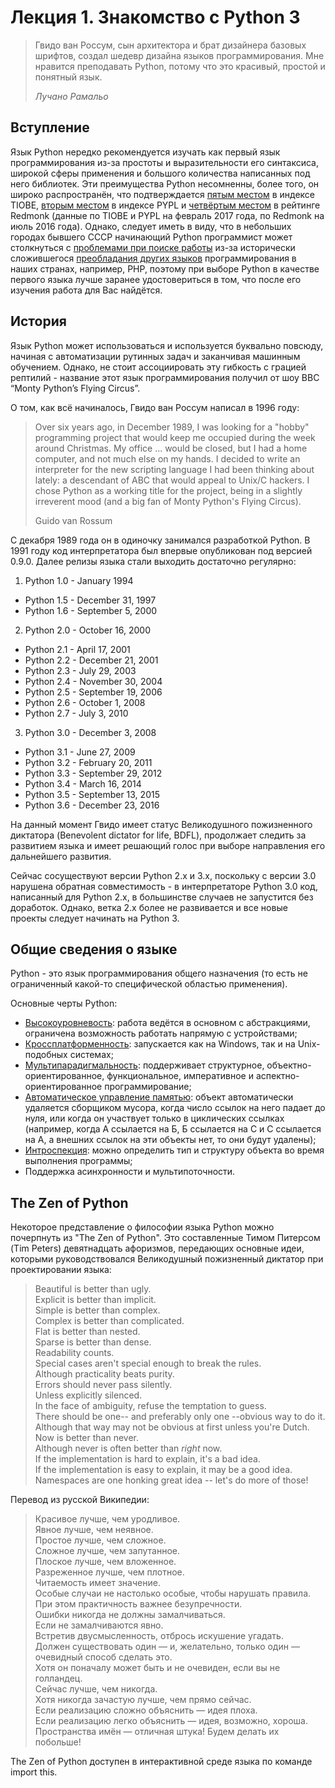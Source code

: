 # Лекция 1. Знакомство с Python 3

> Гвидо ван Россум, сын архитектора и брат дизайнера базовых шрифтов, создал шедевр дизайна языков программирования. Мне нравится преподавать Python, потому что это красивый, простой и понятный язык. 
>
> <cite>Лучано Рамальо</cite>

## Вступление

Язык Python нередко рекомендуется изучать как первый язык программирования из-за простоты и выразительности его синтаксиса, широкой сферы применения и большого количества написанных под него библиотек. 
Эти преимущества Python несомненны, более того, он широко распространён, что подтверждается [пятым местом](http://www.tiobe.com/tiobe-index/) в индексе TIOBE, [вторым местом](http://pypl.github.io/PYPL.html) в индексе PYPL и [четвёртым местом](http://redmonk.com/sogrady/2016/07/20/language-rankings-6-16/) в рейтинге Redmonk (данные по TIOBE и PYPL на февраль 2017 года, по Redmonk на июль 2016 года).
Однако, следует иметь в виду, что в небольших городах бывшего СССР начинающий Python программист может столкнуться с [проблемами при поиске работы](https://habrahabr.ru/post/322332/) из-за исторически сложившегося [преобладания других языков](https://habrahabr.ru/company/hh/blog/318450/) программирования в наших странах, например, PHP, поэтому при выборе Python в качестве первого языка лучше заранее удостовериться в том, что после его изучения работа для Вас найдётся.

## История

Язык Python может использоваться и используется буквально повсюду, начиная с автоматизации рутинных задач и заканчивая машинным обучением. Однако, не стоит ассоциировать эту гибкость с грацией рептилий - название этот язык программирования получил от шоу BBC “Monty Python’s Flying Circus”.

О том, как всё начиналось, Гвидо ван Россум написал в 1996 году:

> Over six years ago, in December 1989, I was looking for a "hobby" programming project that would keep me occupied during the week around Christmas. My office ... would be closed, but I had a home computer, and not much else on my hands. I decided to write an interpreter for the new scripting language I had been thinking about lately: a descendant of ABC that would appeal to Unix/C hackers. I chose Python as a working title for the project, being in a slightly irreverent mood (and a big fan of Monty Python's Flying Circus).
>
> Guido van Rossum  

С декабря 1989 года он в одиночку занимался разработкой Python. В 1991 году код интерпретатора был впервые опубликован под версией 0.9.0. Далее релизы языка стали выходить достаточно регулярно:

1. Python 1.0 - January 1994
  * Python 1.5 - December 31, 1997
  * Python 1.6 - September 5, 2000  
2. Python 2.0 - October 16, 2000
  * Python 2.1 - April 17, 2001
  * Python 2.2 - December 21, 2001
  * Python 2.3 - July 29, 2003
  * Python 2.4 - November 30, 2004
  * Python 2.5 - September 19, 2006
  * Python 2.6 - October 1, 2008
  * Python 2.7 - July 3, 2010  
3. Python 3.0 - December 3, 2008
  * Python 3.1 - June 27, 2009
  * Python 3.2 - February 20, 2011
  * Python 3.3 - September 29, 2012
  * Python 3.4 - March 16, 2014
  * Python 3.5 - September 13, 2015
  * Python 3.6 - December 23, 2016
  
На данный момент Гвидо имеет статус Великодушного пожизненного диктатора (Benevolent dictator for life, BDFL), продолжает следить за развитием языка и имеет решающий голос при выборе направления его дальнейшего развития.

Сейчас сосуществуют версии Python 2.x и 3.x, поскольку с версии 3.0 нарушена обратная совместимость - в интерпретаторе Python 3.0 код, написанный для Python 2.x, в большинстве случаев не запустится без доработок. Однако, ветка 2.x более не развивается и все новые проекты следует начинать на Python 3. 

## Общие сведения о языке

Python - это язык программирования общего назначения (то есть не ограниченный какой-то специфической областью применения). 

Основные черты Python:

* [Высокоуровневость](https://ru.wikipedia.org/wiki/%D0%92%D1%8B%D1%81%D0%BE%D0%BA%D0%BE%D1%83%D1%80%D0%BE%D0%B2%D0%BD%D0%B5%D0%B2%D1%8B%D0%B9_%D1%8F%D0%B7%D1%8B%D0%BA_%D0%BF%D1%80%D0%BE%D0%B3%D1%80%D0%B0%D0%BC%D0%BC%D0%B8%D1%80%D0%BE%D0%B2%D0%B0%D0%BD%D0%B8%D1%8F): работа ведётся в основном с абстракциями, ограничена возможность работать напрямую с устройствами;
* [Кроссплатформенность](https://ru.wikipedia.org/wiki/%D0%9A%D1%80%D0%BE%D1%81%D1%81%D0%BF%D0%BB%D0%B0%D1%82%D1%84%D0%BE%D1%80%D0%BC%D0%B5%D0%BD%D0%BD%D0%BE%D1%81%D1%82%D1%8C): запускается как на Windows, так и на Unix-подобных системах;
* [Мультипарадигмальность](https://ru.wikipedia.org/wiki/%D0%9C%D1%83%D0%BB%D1%8C%D1%82%D0%B8%D0%BF%D0%B0%D1%80%D0%B0%D0%B4%D0%B8%D0%B3%D0%BC%D0%B0%D0%BB%D1%8C%D0%BD%D1%8B%D0%B9_%D1%8F%D0%B7%D1%8B%D0%BA_%D0%BF%D1%80%D0%BE%D0%B3%D1%80%D0%B0%D0%BC%D0%BC%D0%B8%D1%80%D0%BE%D0%B2%D0%B0%D0%BD%D0%B8%D1%8F): поддерживает структурное, объектно-ориентированное, функциональное, императивное и аспектно-ориентированное программирование;
* [Автоматическое управление памятью](https://ru.wikipedia.org/wiki/%D0%A1%D0%B1%D0%BE%D1%80%D0%BA%D0%B0_%D0%BC%D1%83%D1%81%D0%BE%D1%80%D0%B0): объект автоматически удаляется сборщиком мусора, когда число ссылок на него падает до нуля, или когда он участвует только в циклических ссылках (например, когда А ссылается на Б, Б ссылается на С и С ссылается на А, а внешних ссылок на эти объекты нет, то они будут удалены);
* [Интроспекция](https://ru.wikipedia.org/wiki/%D0%98%D0%BD%D1%82%D1%80%D0%BE%D1%81%D0%BF%D0%B5%D0%BA%D1%86%D0%B8%D1%8F_(%D0%BF%D1%80%D0%BE%D0%B3%D1%80%D0%B0%D0%BC%D0%BC%D0%B8%D1%80%D0%BE%D0%B2%D0%B0%D0%BD%D0%B8%D0%B5)): можно определить тип и структуру объекта во время выполнения программы;
* Поддержка асинхронности и мультипоточности.

## The Zen of Python

Некоторое представление о философии языка Python можно почерпнуть из "The Zen of Python". Это составленные Тимом Питерсом (Tim Peters) девятнадцать афоризмов, передающих основные идеи, которыми руководствовался Великодушный пожизненный диктатор при проектировании языка:

> Beautiful is better than ugly.  
> Explicit is better than implicit.  
> Simple is better than complex.  
> Complex is better than complicated.  
> Flat is better than nested.  
> Sparse is better than dense.  
> Readability counts.  
> Special cases aren't special enough to break the rules.  
> Although practicality beats purity.  
> Errors should never pass silently.  
> Unless explicitly silenced.  
> In the face of ambiguity, refuse the temptation to guess.  
> There should be one-- and preferably only one --obvious way to do it.  
> Although that way may not be obvious at first unless you're Dutch.  
> Now is better than never.  
> Although never is often better than *right* now.  
> If the implementation is hard to explain, it's a bad idea.  
> If the implementation is easy to explain, it may be a good idea.  
> Namespaces are one honking great idea -- let's do more of those!  

Перевод из русской Википедии:

> Красивое лучше, чем уродливое.  
> Явное лучше, чем неявное.  
> Простое лучше, чем сложное.  
> Сложное лучше, чем запутанное.  
> Плоское лучше, чем вложенное.  
> Разреженное лучше, чем плотное.  
> Читаемость имеет значение.  
> Особые случаи не настолько особые, чтобы нарушать правила.  
> При этом практичность важнее безупречности.  
> Ошибки никогда не должны замалчиваться.  
> Если не замалчиваются явно.  
> Встретив двусмысленность, отбрось искушение угадать.  
> Должен существовать один — и, желательно, только один — очевидный способ сделать это.  
> Хотя он поначалу может быть и не очевиден, если вы не голландец.  
> Сейчас лучше, чем никогда.  
> Хотя никогда зачастую лучше, чем прямо сейчас.  
> Если реализацию сложно объяснить — идея плоха.  
> Если реализацию легко объяснить — идея, возможно, хороша.  
> Пространства имён — отличная штука! Будем делать их побольше!  

The Zen of Python доступен в интерактивной среде языка по команде import this.



